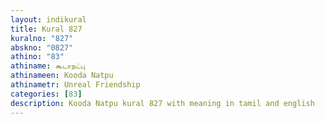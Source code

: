 ```yaml
---
layout: indikural
title: Kural 827
kuralno: "827"
abskno: "0827"
athino: "83"
athiname: கூடாநட்பு
athinameen: Kooda Natpu
athinametr: Unreal Friendship
categories: [83]
description: Kooda Natpu kural 827 with meaning in tamil and english 
---
```


